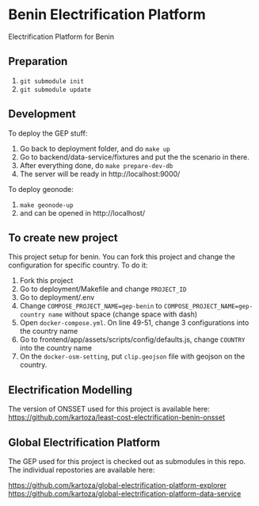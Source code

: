 # Benin Electrification Platform
Electrification Platform for Benin

## Preparation
1. `git submodule init`
2. `git submodule update`

## Development
To deploy the GEP stuff:
1. Go back to deployment folder, and do `make up`
2. Go to backend/data-service/fixtures and put the the scenario in there. 
3. After everything done, do `make prepare-dev-db`
4. The server will be ready in http://localhost:9000/

To deploy geonode:
1. `make geonode-up`
2. and can be opened in http://localhost/


## To create new project 
This project setup for benin. You can fork this project and change the configuration for specific country. To do it:
1. Fork this project
2. Go to deployment/Makefile and change `PROJECT_ID`
3. Go to deployment/.env
4. Change `COMPOSE_PROJECT_NAME=gep-benin` to `COMPOSE_PROJECT_NAME=gep-country name` without space (change space with dash) 
5. Open `docker-compose.yml`. On line 49-51, change 3 configurations into the country name 
6. Go to frontend/app/assets/scripts/config/defaults.js, change `COUNTRY` into the country name
7. On the `docker-osm-setting`, put `clip.geojson` file with geojson on the country.

## Electrification Modelling

The version of ONSSET used for this project is available here: https://github.com/kartoza/least-cost-electrification-benin-onsset


## Global Electrification Platform

The GEP used for this project is checked out as submodules in this repo. The individual repostories are available here:

https://github.com/kartoza/global-electrification-platform-explorer
https://github.com/kartoza/global-electrification-platform-data-service

